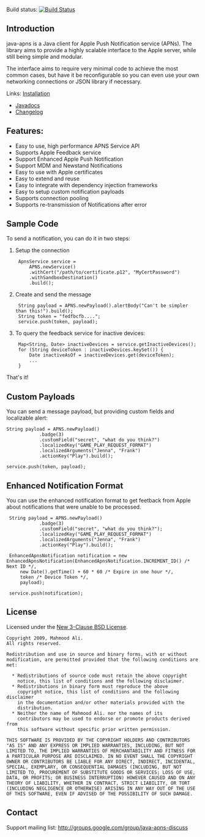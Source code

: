 Build status: [![Build Status](https://travis-ci.org/notnoop/java-apns.png)](https://travis-ci.org/notnoop/java-apns)

Introduction
------------

java-apns is a Java client for Apple Push Notification service (APNs).
The library aims to provide a highly scalable interface to the Apple
server, while still being simple and modular.

The interface aims to require very minimal code to achieve the most common
cases, but have it be reconfigurable so you can even use your own networking
connections or JSON library if necessary.

Links: [Installation](http://wiki.github.com/notnoop/java-apns/installation)
- [Javadocs](http://notnoop.github.com/java-apns/apidocs/index.html)
- [Changelog](CHANGELOG)

Features:
--------------
  *  Easy to use, high performance APNS Service API
  *  Supports Apple Feedback service
  *  Support Enhanced Apple Push Notification
  *  Support MDM and Newstand Notifications
  *  Easy to use with Apple certificates
  *  Easy to extend and reuse
  *  Easy to integrate with dependency injection frameworks
  *  Easy to setup custom notification payloads
  *  Supports connection pooling
  *  Supports re-transmission of Notifications after error

Sample Code
----------------

To send a notification, you can do it in two steps:

1. Setup the connection

        ApnsService service =
            APNS.newService()
            .withCert("/path/to/certificate.p12", "MyCertPassword")
            .withSandboxDestination()
            .build();

2. Create and send the message

        String payload = APNS.newPayload().alertBody("Can't be simpler than this!").build();
        String token = "fedfbcfb....";
        service.push(token, payload);

3. To query the feedback service for inactive devices:

        Map<String, Date> inactiveDevices = service.getInactiveDevices();
        for (String deviceToken : inactiveDevices.keySet()) {
            Date inactiveAsOf = inactiveDevices.get(deviceToken);
            ...
        }

That's it!

Custom Payloads
----------------

You can send a message payload, but providing custom fields and
localizable alert:

    String payload = APNS.newPayload()
                .badge(3)
                .customField("secret", "what do you think?")
                .localizedKey("GAME_PLAY_REQUEST_FORMAT")
                .localizedArguments("Jenna", "Frank")
                .actionKey("Play").build();

    service.push(token, payload);


Enhanced Notification Format
----------------

You can use the enhanced notification format to get feetback from Apple about notifications that were unable to be processed.

     String payload = APNS.newPayload()
                .badge(3)
                .customField("secret", "what do you think?");
                .localizedKey("GAME_PLAY_REQUEST_FORMAT")
                .localizedArguments("Jenna", "Frank")
                .actionKey("Play").build();

     EnhancedApnsNotification notification = new EnhancedApnsNotification(EnhancedApnsNotification.INCREMENT_ID() /* Next ID */,
         new Date().getTime() + 60 * 60 /* Expire in one hour */,
         token /* Device Token */,
         payload);

     service.push(notification);


License
----------------

Licensed under the [New 3-Clause BSD License](http://www.opensource.org/licenses/BSD-3-Clause).

    Copyright 2009, Mahmood Ali.
    All rights reserved.

    Redistribution and use in source and binary forms, with or without
    modification, are permitted provided that the following conditions are
    met:

      * Redistributions of source code must retain the above copyright
        notice, this list of conditions and the following disclaimer.
      * Redistributions in binary form must reproduce the above
        copyright notice, this list of conditions and the following disclaimer
        in the documentation and/or other materials provided with the
        distribution.
      * Neither the name of Mahmood Ali. nor the names of its
        contributors may be used to endorse or promote products derived from
        this software without specific prior written permission.

    THIS SOFTWARE IS PROVIDED BY THE COPYRIGHT HOLDERS AND CONTRIBUTORS
    "AS IS" AND ANY EXPRESS OR IMPLIED WARRANTIES, INCLUDING, BUT NOT
    LIMITED TO, THE IMPLIED WARRANTIES OF MERCHANTABILITY AND FITNESS FOR
    A PARTICULAR PURPOSE ARE DISCLAIMED. IN NO EVENT SHALL THE COPYRIGHT
    OWNER OR CONTRIBUTORS BE LIABLE FOR ANY DIRECT, INDIRECT, INCIDENTAL,
    SPECIAL, EXEMPLARY, OR CONSEQUENTIAL DAMAGES (INCLUDING, BUT NOT
    LIMITED TO, PROCUREMENT OF SUBSTITUTE GOODS OR SERVICES; LOSS OF USE,
    DATA, OR PROFITS; OR BUSINESS INTERRUPTION) HOWEVER CAUSED AND ON ANY
    THEORY OF LIABILITY, WHETHER IN CONTRACT, STRICT LIABILITY, OR TORT
    (INCLUDING NEGLIGENCE OR OTHERWISE) ARISING IN ANY WAY OUT OF THE USE
    OF THIS SOFTWARE, EVEN IF ADVISED OF THE POSSIBILITY OF SUCH DAMAGE.


Contact
---------------
Support mailing list: http://groups.google.com/group/java-apns-discuss
